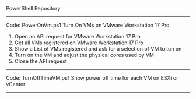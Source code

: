 PowerShell Repository 

------------
Code: PowerOnVm.ps1
Turn On VMs on VMware Workstation 17 Pro
1.	Open an API request for VMware Workstation 17 Pro
2.	Get all VMs registered on VMware Workstation 17 Pro
3.	Show a List of VMs registered and ask for a selection of VM to tun on 
4.	Turn on the VM and adjust the physical cores used by VM
5.	Close the API request

------------

Code: TurnOffTimeVM.ps1
Show power off time for each VM on ESXi or vCenter

------------
